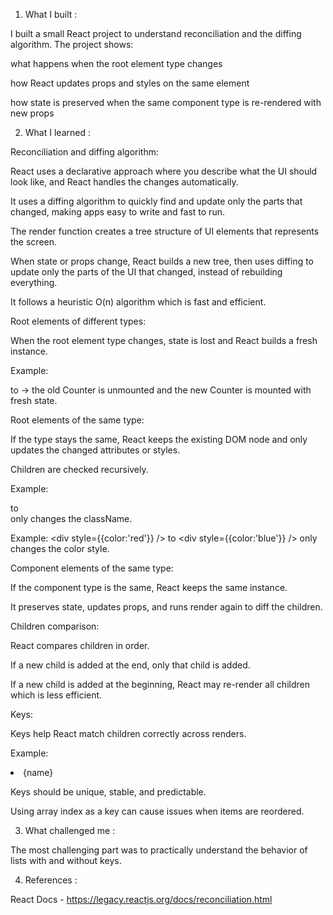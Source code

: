 1. What I built :

I built a small React project to understand reconciliation and the diffing algorithm. The project shows:

what happens when the root element type changes

how React updates props and styles on the same element

how state is preserved when the same component type is re-rendered with new props



2. What I learned :

Reconciliation and diffing algorithm:

React uses a declarative approach where you describe what the UI should look like, and React handles the changes automatically.

It uses a diffing algorithm to quickly find and update only the parts that changed, making apps easy to write and fast to run.

The render function creates a tree structure of UI elements that represents the screen.

When state or props change, React builds a new tree, then uses diffing to update only the parts of the UI that changed, instead of rebuilding everything.

It follows a heuristic O(n) algorithm which is fast and efficient.

Root elements of different types:

When the root element type changes, state is lost and React builds a fresh instance.

Example: <div><Counter /></div> to <span><Counter /></span> → the old Counter is unmounted and the new Counter is mounted with fresh state.

Root elements of the same type:

If the type stays the same, React keeps the existing DOM node and only updates the changed attributes or styles.

Children are checked recursively.

Example: <div className="a" /> to <div className="b" /> only changes the className.

Example: <div style={{color:'red'}} /> to <div style={{color:'blue'}} /> only changes the color style.

Component elements of the same type:

If the component type is the same, React keeps the same instance.

It preserves state, updates props, and runs render again to diff the children.

Children comparison:

React compares children in order.

If a new child is added at the end, only that child is added.

If a new child is added at the beginning, React may re-render all children which is less efficient.

Keys:

Keys help React match children correctly across renders.

Example: <li key={id}>{name}</li>

Keys should be unique, stable, and predictable.

Using array index as a key can cause issues when items are reordered.



3. What challenged me :

The most challenging part was to practically understand the behavior of lists with and without keys.



4. References :

React Docs - https://legacy.reactjs.org/docs/reconciliation.html